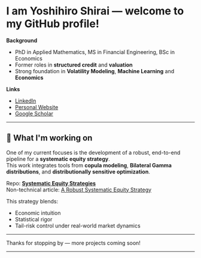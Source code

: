 # I am Yoshihiro Shirai — welcome to my GitHub profile!

**Background**  
- PhD in Applied Mathematics, MS in Financial Engineering, BSc in Economics
- Former roles in **structured credit** and **valuation**
- Strong foundation in **Volatility Modeling**, **Machine Learning** and **Economics**

**Links**  
- [LinkedIn](https://www.linkedin.com/in/yoshihiro-shirai)
- [Personal Website](https://yoshihiroshirai.com)
- [Google Scholar](https://https://scholar.google.com/citations?user=WK4k61sAAAAJ&hl=en)

---

## 🔬 What I'm working on

One of my current focuses is the development of a robust, end-to-end pipeline for a **systematic equity strategy**.  
This work integrates tools from **copula modeling**, **Bilateral Gamma distributions**, and **distributionally sensitive optimization**.

Repo: [**Systematic Equity Strategies**](https://github.com/yshirai999/Systematic-Equity-Strategies)  
Non-technical article: [A Robust Systematic Equity Strategy](https://medium.com/@yshirai999/a-robust-systematic-equity-strategy-82a2c88144f4)

This strategy blends:
- Economic intuition
- Statistical rigor
- Tail-risk control under real-world market dynamics

---

Thanks for stopping by — more projects coming soon!





---

